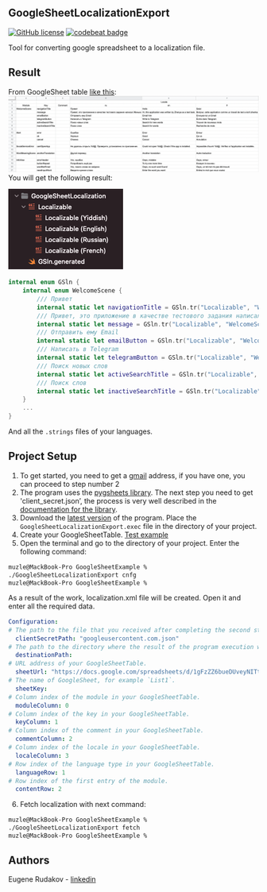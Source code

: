 ## GoogleSheetLocalizationExport

[![GitHub license](https://img.shields.io/badge/license-MIT-lightgrey.svg)](https://github.com/muzle/GoogleSheetLocalizationExport/blob/master/LICENSE)
[![codebeat badge](https://codebeat.co/badges/6c346142-a942-4c13-ae6b-5517b4c50b1d)](https://codebeat.co/projects/github-com-muzle-googlesheetlocalizationexport-master)

Tool for converting google spreadsheet to a localization file.

## Result
From GoogleSheet table [like this](https://docs.google.com/spreadsheets/d/1sYkZSq28FAtVKKjACiaQDgq8Q6y79MwqYLENPXEb4o0/edit?usp=sharing):
![sheet example](images/GoogleSheetTableExample.png)
You will get the following result:

![result](images/Result.png)
```swift
internal enum GSln {
	internal enum WelcomeScene {
		/// Привет
		internal static let navigationTitle = GSln.tr("Localizable", "WelcomeScene.navigationTitle")
		/// Привет, это приложение в качестве тестового задания написал Женька
		internal static let message = GSln.tr("Localizable", "WelcomeScene.message")
		/// Отправить ему Email
		internal static let emailButton = GSln.tr("Localizable", "WelcomeScene.emailButton")
		/// Написать в Telegram
		internal static let telegramButton = GSln.tr("Localizable", "WelcomeScene.telegramButton")
		/// Поиск новых слов
		internal static let activeSearchTitle = GSln.tr("Localizable", "WelcomeScene.activeSearchTitle")
		/// Поиск слов
		internal static let inactiveSearchTitle = GSln.tr("Localizable", "WelcomeScene.inactiveSearchTitle")
	}
	...
}
```
And all the `.strings` files of your languages.

## Project Setup
1. To get started, you need to get a [gmail](https://www.google.com/intl/ru/gmail/about/) address, if you have one, you can proceed to step number 2
2. The program uses the [pygsheets library](https://pygsheets.readthedocs.io/en/stable/).
The next step you need to get 'client_secret.json’, the process is very well described in the [documentation for the library](https://pygsheets.readthedocs.io/en/stable/authorization.html#).
3. Download the [latest version](https://github.com/muzle/GoogleSheetLocalizationExport/releases/download/v.0.0.3/GoogleSheetLocalizationExport.zip) of the program. Place the `GoogleSheetLocalizationExport.exec` file in the directory of your project.
4. Create your GoogleSheetTable. [Test example](https://docs.google.com/spreadsheets/d/1sYkZSq28FAtVKKjACiaQDgq8Q6y79MwqYLENPXEb4o0/edit?usp=sharing)
5. Open the terminal and go to the directory of your project.
Enter the following command:
```console
muzle@MackBook-Pro GoogleSheetExample % ./GoogleSheetLocalizationExport cnfg
muzle@MackBook-Pro GoogleSheetExample %
```
As a result of the work, localization.xml file will be created. Open it and enter all the required data.

```yml
Configuration:
# The path to the file that you received after completing the second step.
  clientSecretPath: "googleusercontent.com.json"
# The path to the directory where the result of the program execution will be placed.
  destinationPath:
# URL address of your GoogleSheetTable.
  sheetUrl: "https://docs.google.com/spreadsheets/d/1gFzZZ6bueDUveyNITtTRfuZnrP2K6b6z8XcywR2L1ns/edit#gid=0"
# The name of GoogleSheet, for example `List1`.
  sheetKey:
# Column index of the module in your GoogleSheetTable.
  moduleColumn: 0
# Column index of the key in your GoogleSheetTable.
  keyColumn: 1
# Column index of the comment in your GoogleSheetTable.
  commentColumn: 2
# Column index of the locale in your GoogleSheetTable.
  localeColumn: 3
# Row index of the language type in your GoogleSheetTable.
  languageRow: 1
# Row index of the first entry of the module.
  contentRow: 2
```
6. Fetch localization with next command:
```console
muzle@MackBook-Pro GoogleSheetExample % ./GoogleSheetLocalizationExport fetch
muzle@MackBook-Pro GoogleSheetExample %
```

## Authors
Eugene Rudakov - [linkedin](https://www.linkedin.com/in/voragomod/)
